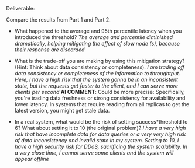Deliverable:

Compare the results from Part 1 and Part 2.

- What happened to the average and 95th percentile latency when you introduced the threshold?
  _The average and percentile diminished dramatically, helping mitigating the effect of slow node (s), because their response are discarded_

- What is the trade-off you are making by using this mitigation strategy? (Hint: Think about data consistency or completeness).
  _I am trading off data consistency or completeness of the information to throughtput. Here, I have a high risk that the system gonna be in an inconsistent state, but the requests get faster to the client, and I can serve more clients per second_
  **AI COMMENT**: Could be more precise: Specifically, you're trading data freshness or strong consistency for availability and lower latency. In systems that require reading from all replicas to get the latest version, you might get stale data.

- In a real system, what would be the risk of setting success\*threshold to 6? What about setting it to 10 (the original problem)?
  _I have a very high risk that have incomplete data for data queries or a very very high risk of data inconsistency and invalid state in my system. Setting to 10, I have a high security risk for DDoS, sacrificing the system scalability. In a very close time, I cannot serve some clients and the system will appear offline_
